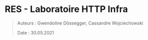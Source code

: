 # RES - Laboratoire HTTP Infra

> Auteurs : Gwendoline Dössegger, Cassandre Wojciechowski
>
> Date : 30.05.2021